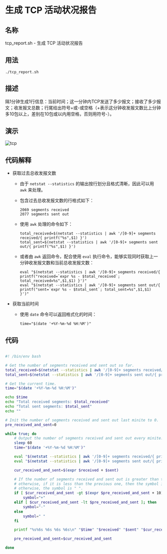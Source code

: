# 生成 TCP 活动状况报告

## 名称

tcp_report.sh - 生成 TCP 活动状况报告

## 用法

    ./tcp_report.sh 

## 描述

隔1分钟生成1行信息：当前时间；这一分钟内TCP发送了多少报文；接收了多少报文；收发报文总数；行尾给出符号+或-或空格（+表示这分钟收发报文数比上分钟多10包以上，差别在10包或以内用空格，否则用符号-）。

## 演示

![tcp](img/tcp.png)

## 代码解释

* 获取过去总收发报文数
  * 由于 `netstat --statistics` 的输出按行划分且格式清晰，因此可以用 `awk` 来处理。
  * 包含过去总收发报文数的行格式如下：
     
        2069 segments received
        2077 segments sent out
  * 使用 `awk` 处理的命令如下：
        
        total_received=$(netstat --statistics | awk '/[0-9]+ segments received/{ printf("%s",$1) }')
        total_sent=$(netstat --statistics | awk '/[0-9]+ segments sent out/{ printf("%s",$1) }')
  * 或者由 `awk` 返回命令，配合使用 `eval` 执行命令，能够实现同时获取上一分钟收发报文数和当前总收发报文数：

        eval "$(netstat --statistics | awk '/[0-9]+ segments received/{ printf("received=`expr %s - $total_received`; total_received=%s",$1,$1) }')"
        eval "$(netstat --statistics | awk '/[0-9]+ segments sent out/{ printf("sent=`expr %s - $total_sent`; total_sent=%s",$1,$1) }')"
* 获取当前时间
  * 使用 `date` 命令可以返回格式化的时间：

        time="$(date '+%Y-%m-%d %H:%M')"

## 代码

```bash

#! /bin/env bash

# Get the number of segments received and sent out so far.
total_received=$(netstat --statistics | awk '/[0-9]+ segments received/{ printf("%s",$1) }')
total_sent=$(netstat --statistics | awk '/[0-9]+ segments sent out/{ printf("%s",$1) }')

# Get the current time.
time="$(date '+%Y-%m-%d %H:%M')"

echo $time
echo "Total received segments: $total_received"
echo "Total sent segments: $total_sent"
echo ""

# Init the number of segments received and sent out last minite to 0.
pre_received_and_sent=0

while true; do
    # Output the number of segments received and sent out every minite.
    sleep 60
    time="$(date '+%Y-%m-%d %H:%M')"

    eval "$(netstat --statistics | awk '/[0-9]+ segments received/{ printf("received=`expr %s - $total_received`; total_received=%s",$1,$1) }')"
    eval "$(netstat --statistics | awk '/[0-9]+ segments sent out/{ printf("sent=`expr %s - $total_sent`; total_sent=%s",$1,$1) }')"

    cur_received_and_sent=$(expr $received + $sent)

    # If the number of segments received and sent out is greater than the previous one plus 10, then the symbol is "+",
    # otherwise, if it is less than the previous one, then the symbol is "-",
    # otherwise, the symbol is " ".
    if [ $cur_received_and_sent -gt $(expr $pre_received_and_sent + 10) ]; then
        symbol="+"
    elif [ $cur_received_and_sent -lt $pre_received_and_sent ]; then
        symbol="-"
    else
        symbol=" "
    fi

    printf "%s%6s %6s %6s %6s\n" "$time" "$received" "$sent" "$cur_received_and_sent" "$symbol"

    pre_received_and_sent=$cur_received_and_sent

done

```
